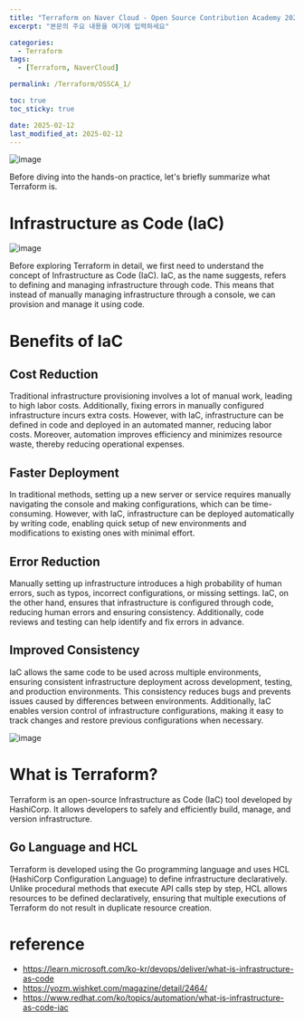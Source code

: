 ```yaml
---
title: "Terraform on Naver Cloud - Open Source Contribution Academy 2024"
excerpt: "본문의 주요 내용을 여기에 입력하세요"

categories:
  - Terraform
tags:
  - [Terraform, NaverCloud]

permalink: /Terraform/OSSCA_1/

toc: true
toc_sticky: true

date: 2025-02-12
last_modified_at: 2025-02-12
---
```

![image](https://img1.daumcdn.net/thumb/R1280x0/?scode=mtistory2&fname=https%3A%2F%2Fblog.kakaocdn.net%2Fdn%2FqcbUW%2FbtsIsARDxv2%2FDHx3axOSkn9agKDMAwj8lK%2Fimg.webp)

Before diving into the hands-on practice, let's briefly summarize what Terraform is.

# Infrastructure as Code (IaC)

![image](https://img1.daumcdn.net/thumb/R1280x0/?scode=mtistory2&fname=https%3A%2F%2Fblog.kakaocdn.net%2Fdn%2FchYxhZ%2FbtsIsMqMdXF%2FNqhZwZmNwKQB5z1e2P3j30%2Fimg.png)

Before exploring Terraform in detail, we first need to understand the concept of Infrastructure as Code (IaC). IaC, as the name suggests, refers to defining and managing infrastructure through code. This means that instead of manually managing infrastructure through a console, we can provision and manage it using code.

# Benefits of IaC

## Cost Reduction

Traditional infrastructure provisioning involves a lot of manual work, leading to high labor costs. Additionally, fixing errors in manually configured infrastructure incurs extra costs. However, with IaC, infrastructure can be defined in code and deployed in an automated manner, reducing labor costs. Moreover, automation improves efficiency and minimizes resource waste, thereby reducing operational expenses.

## Faster Deployment

In traditional methods, setting up a new server or service requires manually navigating the console and making configurations, which can be time-consuming. However, with IaC, infrastructure can be deployed automatically by writing code, enabling quick setup of new environments and modifications to existing ones with minimal effort.

## Error Reduction

Manually setting up infrastructure introduces a high probability of human errors, such as typos, incorrect configurations, or missing settings. IaC, on the other hand, ensures that infrastructure is configured through code, reducing human errors and ensuring consistency. Additionally, code reviews and testing can help identify and fix errors in advance.

## Improved Consistency

IaC allows the same code to be used across multiple environments, ensuring consistent infrastructure deployment across development, testing, and production environments. This consistency reduces bugs and prevents issues caused by differences between environments. Additionally, IaC enables version control of infrastructure configurations, making it easy to track changes and restore previous configurations when necessary.

![image](https://img1.daumcdn.net/thumb/R1280x0/?scode=mtistory2&fname=https%3A%2F%2Fblog.kakaocdn.net%2Fdn%2FcVv7pf%2FbtsIrvXOQbn%2FkBqpvo2x4Bkq8ON4STySbk%2Fimg.png)
# What is Terraform?

Terraform is an open-source Infrastructure as Code (IaC) tool developed by HashiCorp. It allows developers to safely and efficiently build, manage, and version infrastructure.

## Go Language and HCL

Terraform is developed using the Go programming language and uses HCL (HashiCorp Configuration Language) to define infrastructure declaratively. Unlike procedural methods that execute API calls step by step, HCL allows resources to be defined declaratively, ensuring that multiple executions of Terraform do not result in duplicate resource creation.



# reference
- https://learn.microsoft.com/ko-kr/devops/deliver/what-is-infrastructure-as-code
- https://yozm.wishket.com/magazine/detail/2464/
- https://www.redhat.com/ko/topics/automation/what-is-infrastructure-as-code-iac